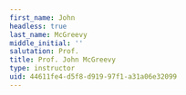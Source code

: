 ```yaml
---
first_name: John
headless: true
last_name: McGreevy
middle_initial: ''
salutation: Prof.
title: Prof. John McGreevy
type: instructor
uid: 44611fe4-d5f8-d919-97f1-a31a06e32099
---
```

